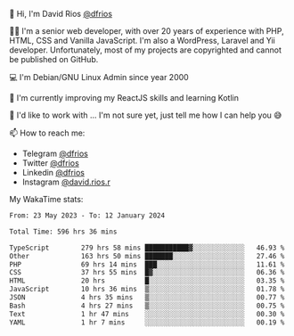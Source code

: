👋 Hi, I'm David Rios [@dfrios](https://github.com/dfrios)

👨‍💻 I'm a senior web developer, with over 20 years of experience with PHP, HTML, CSS and Vanilla JavaScript. I'm also a WordPress, Laravel and Yii developer. Unfortunately, most of my projects are copyrighted and cannot be published on GitHub.

💻 I'm Debian/GNU Linux Admin since year 2000

🌱 I'm currently improving my ReactJS skills and learning Kotlin

💞️ I'd like to work with ... I'm not sure yet, just tell me how I can help you 😅


📫 How to reach me:
* Telegram [@dfrios](https://t.me/dfrios)
* Twitter [@dfrios](https://twitter.com/dfrios)
* Linkedin [@dfrios](https://linkedin.com/in/dfrios)
* Instagram [@david.rios.r](https://instagram.com/david.rios.r)



My WakaTime stats:
<!--START_SECTION:waka-->

```txt
From: 23 May 2023 - To: 12 January 2024

Total Time: 596 hrs 36 mins

TypeScript        279 hrs 58 mins ███████████▓░░░░░░░░░░░░░   46.93 %
Other             163 hrs 50 mins ███████░░░░░░░░░░░░░░░░░░   27.46 %
PHP               69 hrs 14 mins  ███░░░░░░░░░░░░░░░░░░░░░░   11.61 %
CSS               37 hrs 55 mins  █▓░░░░░░░░░░░░░░░░░░░░░░░   06.36 %
HTML              20 hrs          █░░░░░░░░░░░░░░░░░░░░░░░░   03.35 %
JavaScript        10 hrs 36 mins  ▒░░░░░░░░░░░░░░░░░░░░░░░░   01.78 %
JSON              4 hrs 35 mins   ▒░░░░░░░░░░░░░░░░░░░░░░░░   00.77 %
Bash              4 hrs 27 mins   ▒░░░░░░░░░░░░░░░░░░░░░░░░   00.75 %
Text              1 hr 47 mins    ░░░░░░░░░░░░░░░░░░░░░░░░░   00.30 %
YAML              1 hr 7 mins     ░░░░░░░░░░░░░░░░░░░░░░░░░   00.19 %
```

<!--END_SECTION:waka-->

